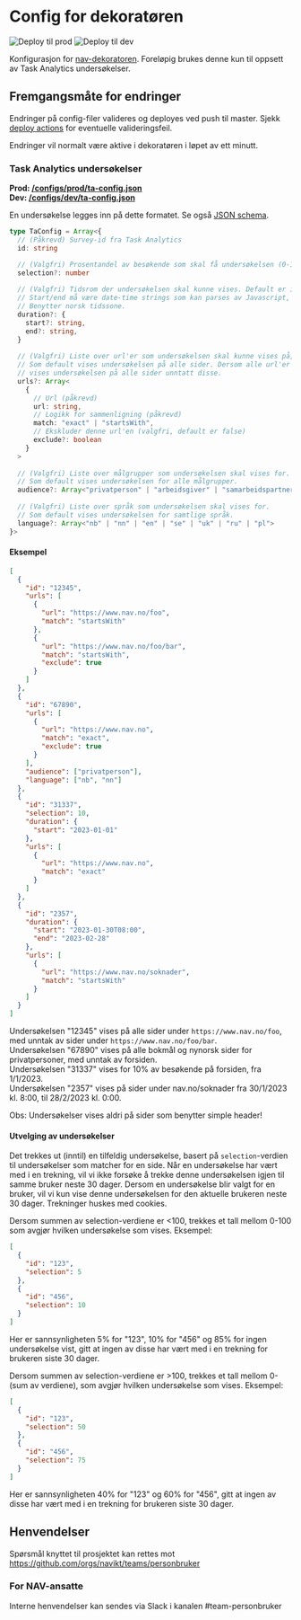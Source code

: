 # Config for dekoratøren
![Deploy til prod](https://github.com/navikt/nav-dekoratoren-config/actions/workflows/deploy-prod.yml/badge.svg)  ![Deploy til dev](https://github.com/navikt/nav-dekoratoren-config/actions/workflows/deploy-dev.yml/badge.svg)

Konfigurasjon for [nav-dekoratoren](https://github.com/navikt/nav-dekoratoren). Foreløpig brukes denne kun til oppsett av Task Analytics undersøkelser.

## Fremgangsmåte for endringer
Endringer på config-filer valideres og deployes ved push til master. Sjekk [deploy actions](https://github.com/navikt/nav-dekoratoren-config/actions) for eventuelle valideringsfeil.

Endringer vil normalt være aktive i dekoratøren i løpet av ett minutt.

### Task Analytics undersøkelser
**Prod: [/configs/prod/ta-config.json](https://github.com/navikt/nav-dekoratoren-config/blob/master/configs/prod/ta-config.json)** <br/>
**Dev: [/configs/dev/ta-config.json](https://github.com/navikt/nav-dekoratoren-config/blob/master/configs/dev/ta-config.json)**

En undersøkelse legges inn på dette formatet. Se også [JSON schema](https://github.com/navikt/nav-dekoratoren-config/blob/master/schemas/ta-config.schema.json).
```typescript
type TaConfig = Array<{
  // (Påkrevd) Survey-id fra Task Analytics
  id: string

  // (Valgfri) Prosentandel av besøkende som skal få undersøkelsen (0-100). Default er 100
  selection?: number
  
  // (Valgfri) Tidsrom der undersøkelsen skal kunne vises. Default er ingen tidsbegrensning.
  // Start/end må være date-time strings som kan parses av Javascript, og er exclusive med millisec presisjon.
  // Benytter norsk tidssone. 
  duration?: {
    start?: string,
    end?: string,
  }
  
  // (Valgfri) Liste over url'er som undersøkelsen skal kunne vises på, eller ekskluderes fra.
  // Som default vises undersøkelsen på alle sider. Dersom alle url'er har satt exclude=true,
  // vises undersøkelsen på alle sider unntatt disse.
  urls?: Array<
    {
      // Url (påkrevd)
      url: string,
      // Logikk for sammenligning (påkrevd)
      match: "exact" | "startsWith",
      // Ekskluder denne url'en (valgfri, default er false)
      exclude?: boolean
    }
  >
  
  // (Valgfri) Liste over målgrupper som undersøkelsen skal vises for.
  // Som default vises undersøkelsen for alle målgrupper.
  audience?: Array<"privatperson" | "arbeidsgiver" | "samarbeidspartner">
  
  // (Valgfri) Liste over språk som undersøkelsen skal vises for.
  // Som default vises undersøkelsen for samtlige språk.
  language?: Array<"nb" | "nn" | "en" | "se" | "uk" | "ru" | "pl">
}>
```

#### Eksempel
```json
[
  {
    "id": "12345",
    "urls": [
      {
        "url": "https://www.nav.no/foo",
        "match": "startsWith"
      },
      {
        "url": "https://www.nav.no/foo/bar",
        "match": "startsWith",
        "exclude": true
      }
    ]
  },
  {
    "id": "67890",
    "urls": [
      {
        "url": "https://www.nav.no",
        "match": "exact",
        "exclude": true
      }      
    ],
    "audience": ["privatperson"],
    "language": ["nb", "nn"]
  },
  {
    "id": "31337",
    "selection": 10,
    "duration": {
      "start": "2023-01-01"
    },
    "urls": [
      {
        "url": "https://www.nav.no",
        "match": "exact"
      }
    ]
  },
  {
    "id": "2357",
    "duration": {
      "start": "2023-01-30T08:00",
      "end": "2023-02-28"
    },
    "urls": [
      {
        "url": "https://www.nav.no/soknader",
        "match": "startsWith"
      }
    ]
  }
]
```

Undersøkelsen "12345" vises på alle sider under `https://www.nav.no/foo`, med unntak av sider under `https://www.nav.no/foo/bar`. <br/>
Undersøkelsen "67890" vises på alle bokmål og nynorsk sider for privatpersoner, med unntak av forsiden. <br/>
Undersøkelsen "31337" vises for 10% av besøkende på forsiden, fra 1/1/2023. <br/>
Undersøkelsen "2357" vises på sider under nav.no/soknader fra 30/1/2023 kl. 8:00, til 28/2/2023 kl. 0:00. <br/>

Obs: Undersøkelser vises aldri på sider som benytter simple header!

#### Utvelging av undersøkelser
Det trekkes ut (inntil) en tilfeldig undersøkelse, basert på `selection`-verdien til undersøkelser som matcher for en side. Når en undersøkelse har vært med
i en trekning, vil vi ikke forsøke å trekke denne undersøkelsen igjen til samme bruker neste 30 dager. Dersom en undersøkelse blir valgt for en bruker,
vil vi kun vise denne undersøkelsen for den aktuelle brukeren neste 30 dager. Trekninger huskes med cookies.

Dersom summen av selection-verdiene er <100, trekkes et tall mellom 0-100 som avgjør hvilken undersøkelse som vises. Eksempel:
```json
[
  {
    "id": "123",
    "selection": 5
  },
  {
    "id": "456",
    "selection": 10
  }
]
```
Her er sannsynligheten 5% for "123", 10% for "456" og 85% for ingen undersøkelse vist, gitt at ingen av disse har vært med i en trekning for brukeren
siste 30 dager.

Dersom summen av selection-verdiene er >100, trekkes et tall mellom 0-(sum av verdiene), som avgjør hvilken undersøkelse som vises. Eksempel:
```json
[
  {
    "id": "123",
    "selection": 50
  },
  {
    "id": "456",
    "selection": 75
  }
]
```
Her er sannsynligheten 40% for "123" og 60% for "456", gitt at ingen av disse har vært med i en trekning for brukeren siste 30 dager.
 
## Henvendelser

Spørsmål knyttet til prosjektet kan rettes mot https://github.com/orgs/navikt/teams/personbruker

### For NAV-ansatte

Interne henvendelser kan sendes via Slack i kanalen #team-personbruker
